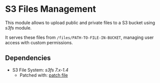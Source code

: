 # S3 Files Management

This module allows to upload public and private files to a S3 bucket using *s3fs* module.

It serves these files from `/files/PATH-TO-FILE-IN-BUCKET`, managing user access with custom permissions.

## Dependencies

- S3 File System: *s3fs 7.x-1.4*  
	- Patched with: [patch file](https://www.drupal.org/files/issues/s3fs-support-private-files-2363951-3.patch)